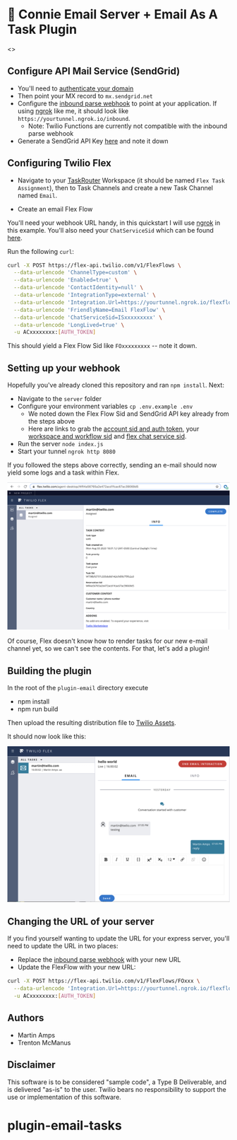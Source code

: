 # 📧 Connie Email Server + Email As A Task Plugin 

<<TODO>>

## Configure API Mail Service (SendGrid)

* You'll need to [authenticate your domain](https://sendgrid.com/docs/ui/account-and-settings/how-to-set-up-domain-authentication/)
* Then point your MX record to `mx.sendgrid.net`
* Configure the [inbound parse webhook](https://app.sendgrid.com/settings/parse) to point at your application. If using [ngrok](https://ngrok.com) like me, it should look like `https://yourtunnel.ngrok.io/inbound`.
  * Note: Twilio Functions are currently not compatible with the inbound parse webhook
* Generate a SendGrid API Key [here](https://app.sendgrid.com/settings/api_keys) and note it down

## Configuring Twilio Flex

* Navigate to your [TaskRouter](https://www.twilio.com/console/taskrouter/workspaces) Workspace (it should be named `Flex Task Assignment`), then to Task Channels and create a new Task Channel named `Email`.

* Create an email Flex Flow

You'll need your webhook URL handy, in this quickstart I will use [ngrok](https://ngrok.com) in this example. You'll also need your `ChatServiceSid` which can be found [here](https://www.twilio.com/console/chat/dashboard).

Run the following `curl`:

```bash
curl -X POST https://flex-api.twilio.com/v1/FlexFlows \
  --data-urlencode 'ChannelType=custom' \
  --data-urlencode 'Enabled=true' \
  --data-urlencode 'ContactIdentity=null' \
  --data-urlencode 'IntegrationType=external' \
  --data-urlencode 'Integration.Url=https://yourtunnel.ngrok.io/flexflow' \
  --data-urlencode 'FriendlyName=Email FlexFlow' \
  --data-urlencode 'ChatServiceSid=ISxxxxxxxxx' \
  --data-urlencode 'LongLived=true' \
  -u ACxxxxxxxx:[AUTH_TOKEN]
```

  This should yield a Flex Flow Sid like `FOxxxxxxxxx` -- note it down.

## Setting up your webhook

Hopefully you've already cloned this repository and ran `npm install`. Next:

* Navigate to the `server` folder
* Configure your environment variables `cp .env.example .env`
  * We noted down the Flex Flow Sid and SendGrid API key already from the steps above
  * Here are links to grab the [account sid and auth token](https://www.twilio.com/console), your [workspace and workflow sid](https://www.twilio.com/console/taskrouter/workspaces) and [flex chat service sid](https://www.twilio.com/console/chat/dashboard).
* Run the server `node index.js`
* Start your tunnel `ngrok http 8080`

If you followed the steps above correctly, sending an e-mail should now yield some logs and a task within Flex.

![inbound screenshot](/screenshots/inbound-screenshot-no-plugin.png?raw=true "Inbound e-mail to Flex")

Of course, Flex doesn't know how to render tasks for our new e-mail channel yet, so we can't see the contents. For that, let's add a plugin!

## Building the plugin

In the root of the `plugin-email` directory execute

* npm install
* npm run build

Then upload the resulting distribution file to [Twilio Assets](https://www.twilio.com/console/assets/public).

It should now look like this:

![Flex Email UI](/screenshots/email-ui.png?raw=true "Flex Email UI")

## Changing the URL of your server

If you find yourself wanting to update the URL for your express server, you'll need to update the URL in two places:

* Replace the [inbound parse webhook](https://app.sendgrid.com/settings/parse) with your new URL
* Update the FlexFlow with your new URL:

```bash
curl -X POST https://flex-api.twilio.com/v1/FlexFlows/FOxxx \
  --data-urlencode 'Integration.Url=https://yourtunnel.ngrok.io/flexflow' \
  -u ACxxxxxxxx:[AUTH_TOKEN]
  ```

## Authors

* Martin Amps
* Trenton McManus

## Disclaimer
This software is to be considered "sample code", a Type B Deliverable, and is delivered "as-is" to the user. Twilio bears no responsibility to support the use or implementation of this software.
# plugin-email-tasks
